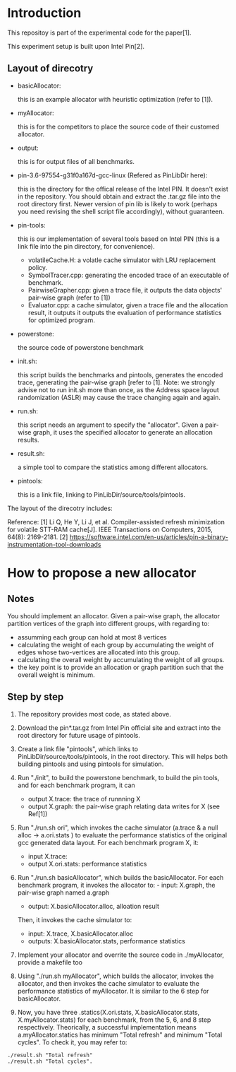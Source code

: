 # Introduction
This repositoy is part of the experimental code for the paper[1].

This experiment setup is built upon Intel Pin[2].

## Layout of direcotry
- basicAllocator: 
	
	this is an example allocator with heuristic optimization (refer to [1]).
	
- myAllocator: 
	
	this is for the competitors to place the source code of their customed allocator. 
	
- output: 
	
	this is for output files of all benchmarks.
	
- pin-3.6-97554-g31f0a167d-gcc-linux (Refered as PinLibDir here): 

	this is the directory for the offical release of the Intel PIN. It doesn't exist in the repository. You should obtain and extract the .tar.gz file into the root directory first. Newer version of pin lib is likely to work (perhaps you need revising the shell script file accordingly), without guaranteen.
	
- pin-tools: 

	this is our implementation of several tools based on Intel PIN (this is a link file into the pin directory, for convenience).
	
	- volatileCache.H: a volatle cache simulator with LRU replacement policy.
	- SymbolTracer.cpp: generating the encoded trace of an executable of benchmark.
	- PairwiseGrapher.cpp: given a trace file,  it outputs the data objects' pair-wise graph (refer to [1])
	- Evaluator.cpp: a cache simulator, given a trace file and the allocation result, it outputs it outputs the evaluation of performance statistics for optimized program. 
	
- powerstone: 
	
	the source code of powerstone benchmark
	
- init.sh: 
	
	this script builds the benchmarks and pintools, generates the encoded trace, generating the pair-wise graph [refer to [1]. Note: we strongly advise not to run init.sh more than once, as the Address space layout randomization (ASLR) may cause the trace changing again and again.
	
- run.sh: 

	this script needs an argument to specify the "allocator". Given a pair-wise graph, it uses the specified allocator to generate an allocation results.
- result.sh: 
	
	a simple tool to compare the statistics among different allocators.
- pintools:

	this is a link file, linking to PinLibDir/source/tools/pintools.





The layout of the direcotry includes:

Reference:
[1] Li Q, He Y, Li J, et al. Compiler-assisted refresh minimization for volatile STT-RAM cache[J]. IEEE Transactions on Computers, 2015, 64(8): 2169-2181.
[2] https://software.intel.com/en-us/articles/pin-a-binary-instrumentation-tool-downloads


# How to propose a new allocator
## Notes
You should implement an allocator. Given a pair-wise graph, the allocator partition vertices of the graph into different groups, with regarding to:

- assumming each group can hold at most 8 vertices
- calculating the weight of each group by accumulating the weight of edges whose two-vertices are allocated into this group.
- calculating the overall weight by accumulating the weight of all groups.
- the key point is to provide an allocation or graph partition such that the overall weight is minimum.

## Step by step
1. The repository provides most code, as stated above. 
2. Download the pin\*.tar.gz from Intel Pin official site and extract into the root directory for future usage of pintools.
3. Create a link file "pintools", which links to PinLibDir/source/tools/pintools, in the root directory. This will helps both building pintools and using pintools for simulation.
4. Run "./init", to build the powerstone benchmark, to build the pin tools, and  for each benchmark program, it can
	- output X.trace: the trace of runnning X
	- output X.graph: the pair-wise graph relating data writes for X (see Ref[1])
5. Run "./run.sh ori", which invokes the cache simulator (a.trace & a null alloc -> a.ori.stats ) to evaluate the performance statistics of the original gcc generated data layout. For each benchmark program X, it:
	- input X.trace: 
	- output X.ori.stats: performance statistics
6. Run "./run.sh basicAllocator", which builds the basicAllocator. For each benchmark program, it invokes the allocator to:	- input: X.graph, the pair-wise graph named a.graph
	- output: X.basicAllocator.alloc, alloation result
	
	Then, it invokes the cache simulator to:
	
	- input: X.trace, X.basicAllocator.alloc
	- outputs: X.basicAllocator.stats, performance statistics

7. Implement your allocator and overrite the source code in ./myAllocator, provide a makefile too
8. Using "./run.sh myAllocator", which builds the allocator, invokes the allocator, and then invokes the cache simulator to evaluate the performance statistics of myAllocator. It is similar to the 6 step for basicAllocator.

9. Now, you have three .statics(X.ori.stats, X.basicAllocator.stats, X.myAllocator.stats) for each benchmark, from the 5, 6, and 8 step respectively. Theorically, a successful implementation means a.myAllocator.statics has minimum "Total refresh" and minimum "Total cycles". To check it, you may refer to: 

```
./result.sh "Total refresh"
./result.sh "Total cycles".
```

